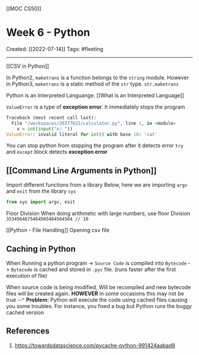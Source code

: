 [[MOC CS50]]

# Week 6 - Python
Created:  [[2022-07-14]]
Tags: #fleeting 

---
[[CSV in Python]]

In Python2, `maketrans` is a function belongs to the `string` module. 
However in Python3, `maketrans` is a static method of the `str` type.
`str.maketrans`


Python is an Interpreted Languange. [[What is an Interpreted Language]] 

`ValueError` is a type of **exception error**. 
It immediately stops the program
```Python
Traceback (most recent call last):
  File "/workspaces/20377622/calculator.py", line 1, in <module>
    x = int(input("x: "))
ValueError: invalid literal for int() with base 10: 'cat'
```

You can stop python from stopping the program after it detects error
`try` and `except` block detects **exception error**


## [[Command Line Arguments in Python]]


Import different functions from a library
Below, here we are importing `argv` and `exit` from the library `sys`
```Python
from sys import argv, exit
```


Floor Division
When doing arithmetic with large numbers, use floor Division
`3534564675464565464564564 // 10`



[[Python - File Handling]]
    Opening csv file


## Caching in Python
When Running a python program
-> `Source Code` is compiled into `Bytecode`
-> `Bytecode` is cached and stored in `.pyc` file. (runs faster after the first execution of file)

 
When source code is being modified, 
Will be recompiled and new bytecode files will be created again. 
**HOWEVER** in some occasions this may not be true --^
**Problem:** Python will execute the code using cached files causing you some troubles. 
                For instance, you fixed a bug but Python runs the buggy cached version













## References
1. https://towardsdatascience.com/pycache-python-991424aabad8